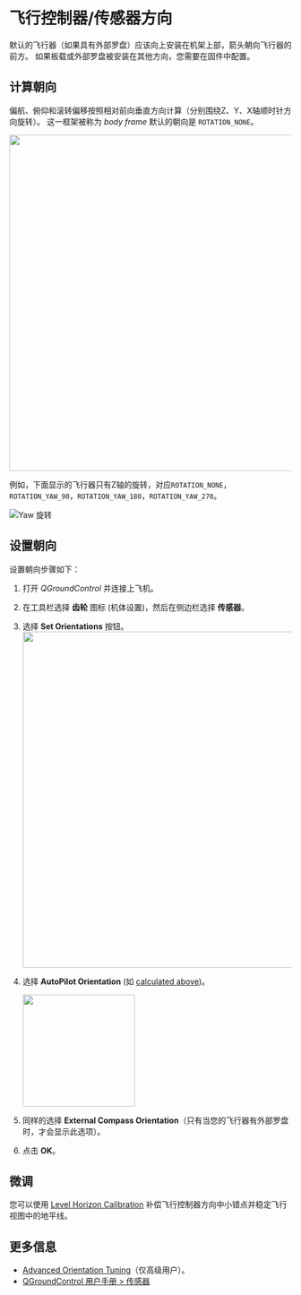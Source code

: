 # 飞行控制器/传感器方向

默认的飞行器（如果具有外部罗盘）应该向上安装在机架上部，箭头朝向飞行器的前方。 如果板载或外部罗盘被安装在其他方向，您需要在固件中配置。

## 计算朝向

偏航、俯仰和滚转偏移按照相对前向垂直方向计算（分别围绕Z、Y、X轴顺时针方向旋转）。 这一框架被称为 *body frame* 默认的朝向是 `ROTATION_NONE`。

<img src="../../images/fc_orientation_1.png" style="width: 600px;" />

例如，下面显示的飞行器只有Z轴的旋转，对应`ROTATION_NONE`，`ROTATION_YAW_90`，`ROTATION_YAW_180`，`ROTATION_YAW_270`。

![Yaw 旋转](../../images/yaw_rotation.png)

## 设置朝向

设置朝向步骤如下：

1. 打开 *QGroundControl* 并连接上飞机。
2. 在工具栏选择 **齿轮** 图标 (机体设置)，然后在侧边栏选择 **传感器**。
3. 选择 **Set Orientations** 按钮。 <img src="../../images/qgc/setup/sensor_orientation_set_orientations.jpg" style="width: 600px;" />
4. 选择 **AutoPilot Orientation** (如 [calculated above](#calculating-orientation))。
    
    <img src="../../images/qgc/setup/sensor_orientation_selector_values.jpg" style="width: 200px;" />

5. 同样的选择 **External Compass Orientation**（只有当您的飞行器有外部罗盘时，才会显示此选项）。

6. 点击 **OK**。

## 微调

您可以使用 [Level Horizon Calibration](../config/level_horizon_calibration.md) 补偿飞行控制器方向中小错点并稳定飞行视图中的地平线。

## 更多信息

* [Advanced Orientation Tuning](../advanced_config/advanced_flight_controller_orientation_leveling.md)（仅高级用户）。
* [QGroundControl 用户手册 > 传感器](https://docs.qgroundcontrol.com/en/SetupView/sensors_px4.html#flight_controller_orientation)